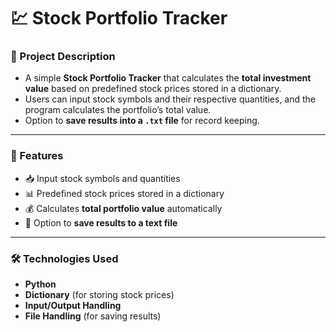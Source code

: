 # 💹 Stock Portfolio Tracker

### 📌 Project Description

* A simple **Stock Portfolio Tracker** that calculates the **total investment value** based on predefined stock prices stored in a dictionary.
* Users can input stock symbols and their respective quantities, and the program calculates the portfolio’s total value.
* Option to **save results into a `.txt` file** for record keeping.

---

### 🚀 Features

* 📥 Input stock symbols and quantities
* 📊 Predefined stock prices stored in a dictionary
* 💰 Calculates **total portfolio value** automatically
* 💾 Option to **save results to a text file**

---

### 🛠️ Technologies Used

* **Python**
* **Dictionary** (for storing stock prices)
* **Input/Output Handling**
* **File Handling** (for saving results)


